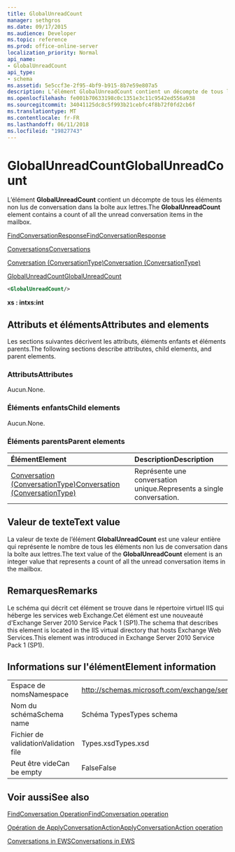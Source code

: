 ```yaml
---
title: GlobalUnreadCount
manager: sethgros
ms.date: 09/17/2015
ms.audience: Developer
ms.topic: reference
ms.prod: office-online-server
localization_priority: Normal
api_name:
- GlobalUnreadCount
api_type:
- schema
ms.assetid: 5e5ccf3e-2f95-4bf9-b915-8b7e59e807a5
description: L’élément GlobalUnreadCount contient un décompte de tous les éléments non lus de conversation dans la boîte aux lettres.
ms.openlocfilehash: fe001b70633198c0c1351e3c11c9542ed556a938
ms.sourcegitcommit: 34041125dc8c5f993b21cebfc4f8b72f0fd2cb6f
ms.translationtype: MT
ms.contentlocale: fr-FR
ms.lasthandoff: 06/11/2018
ms.locfileid: "19827743"
---
```

# <a name="globalunreadcount"></a><span data-ttu-id="1a79e-103">GlobalUnreadCount</span><span class="sxs-lookup"><span data-stu-id="1a79e-103">GlobalUnreadCount</span></span>

<span data-ttu-id="1a79e-104">L’élément **GlobalUnreadCount** contient un décompte de tous les éléments non lus de conversation dans la boîte aux lettres.</span><span class="sxs-lookup"><span data-stu-id="1a79e-104">The **GlobalUnreadCount** element contains a count of all the unread conversation items in the mailbox.</span></span> 
  
[<span data-ttu-id="1a79e-105">FindConversationResponse</span><span class="sxs-lookup"><span data-stu-id="1a79e-105">FindConversationResponse</span></span>](findconversationresponse.md)
  
[<span data-ttu-id="1a79e-106">Conversations</span><span class="sxs-lookup"><span data-stu-id="1a79e-106">Conversations</span></span>](conversations-ex15websvcsotherref.md)
  
[<span data-ttu-id="1a79e-107">Conversation (ConversationType)</span><span class="sxs-lookup"><span data-stu-id="1a79e-107">Conversation (ConversationType)</span></span>](conversation-conversationtype.md)
  
[<span data-ttu-id="1a79e-108">GlobalUnreadCount</span><span class="sxs-lookup"><span data-stu-id="1a79e-108">GlobalUnreadCount</span></span>](globalunreadcount.md)
  
```XML
<GlobalUnreadCount/>
```

 <span data-ttu-id="1a79e-109">**xs : int**</span><span class="sxs-lookup"><span data-stu-id="1a79e-109">**xs:int**</span></span>
## <a name="attributes-and-elements"></a><span data-ttu-id="1a79e-110">Attributs et éléments</span><span class="sxs-lookup"><span data-stu-id="1a79e-110">Attributes and elements</span></span>

<span data-ttu-id="1a79e-111">Les sections suivantes décrivent les attributs, éléments enfants et éléments parents.</span><span class="sxs-lookup"><span data-stu-id="1a79e-111">The following sections describe attributes, child elements, and parent elements.</span></span>
  
### <a name="attributes"></a><span data-ttu-id="1a79e-112">Attributs</span><span class="sxs-lookup"><span data-stu-id="1a79e-112">Attributes</span></span>

<span data-ttu-id="1a79e-113">Aucun.</span><span class="sxs-lookup"><span data-stu-id="1a79e-113">None.</span></span>
  
### <a name="child-elements"></a><span data-ttu-id="1a79e-114">Éléments enfants</span><span class="sxs-lookup"><span data-stu-id="1a79e-114">Child elements</span></span>

<span data-ttu-id="1a79e-115">Aucun.</span><span class="sxs-lookup"><span data-stu-id="1a79e-115">None.</span></span>
  
### <a name="parent-elements"></a><span data-ttu-id="1a79e-116">Éléments parents</span><span class="sxs-lookup"><span data-stu-id="1a79e-116">Parent elements</span></span>

|<span data-ttu-id="1a79e-117">**Élément**</span><span class="sxs-lookup"><span data-stu-id="1a79e-117">**Element**</span></span>|<span data-ttu-id="1a79e-118">**Description**</span><span class="sxs-lookup"><span data-stu-id="1a79e-118">**Description**</span></span>|
|:-----|:-----|
|[<span data-ttu-id="1a79e-119">Conversation (ConversationType)</span><span class="sxs-lookup"><span data-stu-id="1a79e-119">Conversation (ConversationType)</span></span>](conversation-conversationtype.md) <br/> |<span data-ttu-id="1a79e-120">Représente une conversation unique.</span><span class="sxs-lookup"><span data-stu-id="1a79e-120">Represents a single conversation.</span></span>  <br/> |
   
## <a name="text-value"></a><span data-ttu-id="1a79e-121">Valeur de texte</span><span class="sxs-lookup"><span data-stu-id="1a79e-121">Text value</span></span>

<span data-ttu-id="1a79e-122">La valeur de texte de l’élément **GlobalUnreadCount** est une valeur entière qui représente le nombre de tous les éléments non lus de conversation dans la boîte aux lettres.</span><span class="sxs-lookup"><span data-stu-id="1a79e-122">The text value of the **GlobalUnreadCount** element is an integer value that represents a count of all the unread conversation items in the mailbox.</span></span> 
  
## <a name="remarks"></a><span data-ttu-id="1a79e-123">Remarques</span><span class="sxs-lookup"><span data-stu-id="1a79e-123">Remarks</span></span>

<span data-ttu-id="1a79e-124">Le schéma qui décrit cet élément se trouve dans le répertoire virtuel IIS qui héberge les services web Exchange.Cet élément est une nouveauté d'Exchange Server 2010 Service Pack 1 (SP1).</span><span class="sxs-lookup"><span data-stu-id="1a79e-124">The schema that describes this element is located in the IIS virtual directory that hosts Exchange Web Services.This element was introduced in Exchange Server 2010 Service Pack 1 (SP1).</span></span>
  
## <a name="element-information"></a><span data-ttu-id="1a79e-125">Informations sur l'élément</span><span class="sxs-lookup"><span data-stu-id="1a79e-125">Element information</span></span>

|||
|:-----|:-----|
|<span data-ttu-id="1a79e-126">Espace de noms</span><span class="sxs-lookup"><span data-stu-id="1a79e-126">Namespace</span></span>  <br/> |http://schemas.microsoft.com/exchange/services/2006/types  <br/> |
|<span data-ttu-id="1a79e-127">Nom du schéma</span><span class="sxs-lookup"><span data-stu-id="1a79e-127">Schema name</span></span>  <br/> |<span data-ttu-id="1a79e-128">Schéma Types</span><span class="sxs-lookup"><span data-stu-id="1a79e-128">Types schema</span></span>  <br/> |
|<span data-ttu-id="1a79e-129">Fichier de validation</span><span class="sxs-lookup"><span data-stu-id="1a79e-129">Validation file</span></span>  <br/> |<span data-ttu-id="1a79e-130">Types.xsd</span><span class="sxs-lookup"><span data-stu-id="1a79e-130">Types.xsd</span></span>  <br/> |
|<span data-ttu-id="1a79e-131">Peut être vide</span><span class="sxs-lookup"><span data-stu-id="1a79e-131">Can be empty</span></span>  <br/> |<span data-ttu-id="1a79e-132">False</span><span class="sxs-lookup"><span data-stu-id="1a79e-132">False</span></span>  <br/> |
   
## <a name="see-also"></a><span data-ttu-id="1a79e-133">Voir aussi</span><span class="sxs-lookup"><span data-stu-id="1a79e-133">See also</span></span>



[<span data-ttu-id="1a79e-134">FindConversation Operation</span><span class="sxs-lookup"><span data-stu-id="1a79e-134">FindConversation operation</span></span>](findconversation-operation.md)
  
[<span data-ttu-id="1a79e-135">Opération de ApplyConversationAction</span><span class="sxs-lookup"><span data-stu-id="1a79e-135">ApplyConversationAction operation</span></span>](applyconversationaction-operation.md)


[<span data-ttu-id="1a79e-136">Conversations in EWS</span><span class="sxs-lookup"><span data-stu-id="1a79e-136">Conversations in EWS</span></span>](http://msdn.microsoft.com/library/91e64629-db6c-4c94-9dcb-d386232e8467%28Office.15%29.aspx)

